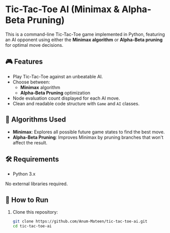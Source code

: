 # Tic-Tac-Toe AI (Minimax & Alpha-Beta Pruning)

This is a command-line Tic-Tac-Toe game implemented in Python, featuring an AI opponent using either the **Minimax algorithm** or **Alpha-Beta pruning** for optimal move decisions.

## 🎮 Features

- Play Tic-Tac-Toe against an unbeatable AI.
- Choose between:
  - **Minimax** algorithm
  - **Alpha-Beta Pruning** optimization
- Node evaluation count displayed for each AI move.
- Clean and readable code structure with `Game` and `AI` classes.

## 🧠 Algorithms Used

- **Minimax**: Explores all possible future game states to find the best move.
- **Alpha-Beta Pruning**: Improves Minimax by pruning branches that won't affect the result.

## 🛠️ Requirements

- Python 3.x

No external libraries required.

## 🚀 How to Run

1. Clone this repository:

   ```bash
   git clone https://github.com/Anum-Mateen/tic-tac-toe-ai.git
   cd tic-tac-toe-ai